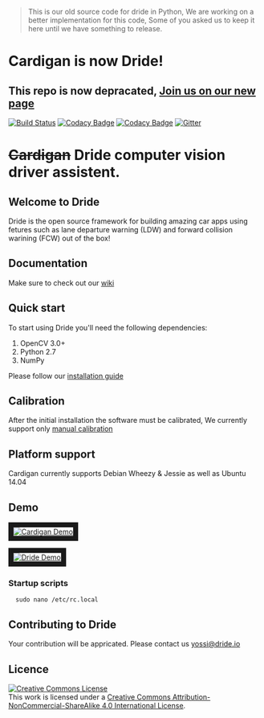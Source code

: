 > This is our old source code for dride in Python, We are working on a better implementation for this code, Some of you asked us to keep it here until we have something to release.


# Cardigan is now Dride!
## This repo is now depracated, [Join us on our new page](https://github.com/dride)



[![Build Status](https://travis-ci.org/CardiganCam/Cardigan.svg?branch=master)](https://travis-ci.org/CardiganCam/Cardigan)  [![Codacy Badge](https://api.codacy.com/project/badge/Grade/fb2d2112c11840babb0d897db9e2336d)](https://www.codacy.com/app/saoron_3361/Cardigan?utm_source=github.com&amp;utm_medium=referral&amp;utm_content=CardiganCam/Cardigan&amp;utm_campaign=Badge_Grade)  [![Codacy Badge](https://api.codacy.com/project/badge/Coverage/fb2d2112c11840babb0d897db9e2336d)](https://www.codacy.com/app/saoron_3361/Cardigan?utm_source=github.com&amp;utm_medium=referral&amp;utm_content=CardiganCam/Cardigan&amp;utm_campaign=Badge_Coverage)
[![Gitter](https://badges.gitter.im/CardiganCam/Cardigan.svg)](https://gitter.im/CardiganCam/Cardigan?utm_source=badge&utm_medium=badge&utm_campaign=pr-badge)

# ~~Cardigan~~ Dride computer vision driver assistent.

## Welcome to Dride
Dride is the open source framework for building amazing car apps using fetures such as lane departure warning (LDW) and forward collision warining (FCW) out of the box!

## Documentation
Make sure to check out our [wiki](https://github.com/yapQ/cardiganCamVision/wiki)

## Quick start
To start using Dride you'll need the following dependencies:

1. OpenCV 3.0+
2. Python 2.7
3. NumPy

Please follow our [installation guide](https://github.com/CardiganCam/Cardigan/wiki/Installation)

## Calibration
After the initial installation the software must be calibrated, We currently support only [manual calibration](https://github.com/CardiganCam/Cardigan/wiki/Calibration)
## Platform support
Cardigan currently supports Debian Wheezy & Jessie as well as Ubuntu 14.04

## Demo
<a href="http://www.youtube.com/watch?feature=player_embedded&v=Cdc1ZCvoe2A
" target="_blank"><img src="http://img.youtube.com/vi/Cdc1ZCvoe2A/0.jpg" 
alt="Cardigan Demo"  border="10" /></a>

<a href="http://www.youtube.com/watch?feature=player_embedded&v=6sp2wUMysc0
" target="_blank"><img src="http://img.youtube.com/vi/6sp2wUMysc0/0.jpg" 
alt="Dride Demo"  border="10" /></a>

### Startup scripts

      sudo nano /etc/rc.local


## Contributing to Dride
Your contribution will be appricated. Please contact us yossi@dride.io

## Licence
<a rel="license" href="http://creativecommons.org/licenses/by-nc-sa/4.0/"><img alt="Creative Commons License" style="border-width:0" src="https://i.creativecommons.org/l/by-nc-sa/4.0/88x31.png" /></a><br />This work is licensed under a <a rel="license" href="http://creativecommons.org/licenses/by-nc-sa/4.0/">Creative Commons Attribution-NonCommercial-ShareAlike 4.0 International License</a>.



